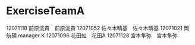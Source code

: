 # ExerciseTeamA

12071118 前原洸貴　前原洸貴
12071052 佐々木晴基　佐々木晴基
12071021 岡航碩 manager K
12071096 花田虹　花田A
12071128 宮本隼弥　宮本隼弥